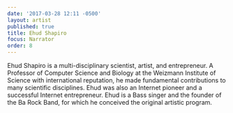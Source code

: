 ```yaml
---
date: '2017-03-28 12:11 -0500'
layout: artist
published: true
title: Ehud Shapiro
focus: Narrator
order: 8
---
```

Ehud Shapiro is a multi-disciplinary scientist, artist, and entrepreneur. A Professor of Computer Science and Biology at the Weizmann Institute of Science with international reputation, he made fundamental contributions to many scientific disciplines. Ehud was also an Internet pioneer and a successful Internet entrepreneur. Ehud is a Bass singer and the founder of the Ba Rock Band, for which he conceived the original artistic program.
